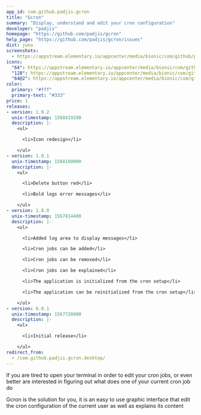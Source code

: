 ```yaml
---
app_id: com.github.padjis.gcron
title: "Gcron"
summary: "Display, understand and edit your cron configuration"
developer: "padjis"
homepage: "https://github.com/padjis/gcron"
help_page: "https://github.com/padjis/gcron/issues"
dist: juno
screenshots:
  - https://appstream.elementary.io/appcenter/media/bionic/com/github/padjis.gcron/916EDC6BD29DC143403F892F1DC0316C/screenshots/image-1_orig.png
icons:
  "64": https://appstream.elementary.io/appcenter/media/bionic/com/github/padjis.gcron/916EDC6BD29DC143403F892F1DC0316C/icons/64x64/com.github.padjis.gcron_com.github.padjis.gcron.png
  "128": https://appstream.elementary.io/appcenter/media/bionic/com/github/padjis.gcron/916EDC6BD29DC143403F892F1DC0316C/icons/128x128/com.github.padjis.gcron_com.github.padjis.gcron.png
  "64@2": https://appstream.elementary.io/appcenter/media/bionic/com/github/padjis.gcron/916EDC6BD29DC143403F892F1DC0316C/icons/64x64@2/com.github.padjis.gcron_com.github.padjis.gcron.png
color:
  primary: "#fff"
  primary-text: "#333"
price: 1
releases:
- version: 1.0.2
  unix-timestamp: 1568419200
  description: |-
    <ul>

      <li>Icon redesign</li>

    </ul>
- version: 1.0.1
  unix-timestamp: 1568160000
  description: |-
    <ul>

      <li>Delete button red</li>

      <li>Bold logs error messages</li>

    </ul>
- version: 1.0.0
  unix-timestamp: 1567814400
  description: |-
    <ul>

      <li>Added log area to display messages</li>

      <li>Cron jobs can be added</li>

      <li>Cron jobs can be removed</li>

      <li>Cron jobs can be explained</li>

      <li>The application is initialized from the cron setup</li>

      <li>The application can be reinitialized from the cron setup</li>

    </ul>
- version: 0.0.1
  unix-timestamp: 1567728000
  description: |-
    <ul>

      <li>Initial release</li>

    </ul>
redirect_from:
  - /com.github.padjis.gcron.desktop/
---
```


<p>If you are tired to open your terminal in order to edit your cron jobs, or even better are interested in figuring out what does one of your current cron job do</p>
<p>Gcron is the solution for you, it is an easy to use graphic interface that edit the cron configuration of the current user as well as explains its content</p>